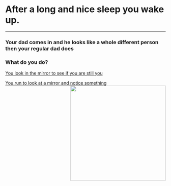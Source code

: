 # After a long and nice sleep you wake up.
---

### Your dad comes in and he looks like a whole different person then your regular dad does

### What do you do?                                                          

           



[You look in the mirror to see if you are still you](you.md)       

[You run to look at a mirror and notice something](alien.md)              
                                                                                    <img src="https://github.com/fatjond0413/CYOA/assets/146867501/fd3ae7c8-2a47-42a9-8d9b-1ba9e293ccc2" width="300" img align="right" width="100">
